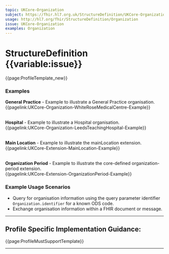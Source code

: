 ```yaml
---
topic: UKCore-Organization
subject: https://fhir.hl7.org.uk/StructureDefinition/UKCore-Organization
usage: http://hl7.org/fhir/StructureDefinition/Organization
issue: UKCore-Organization
examples: Organization
---
```

# StructureDefinition {{variable:issue}}

<nocheck>
{{page:ProfileTemplate_new}}

<div id="Examples" class="tabcontent">
  <h3>Examples</h3>
<b>General Practice</b> - Example to illustrate a General Practice organisation.
</br>{{pagelink:UKCore-Organization-WhiteRoseMedicalCentre-Example}}   <br><br>

<b>Hospital</b> - Example to illustrate a Hospital organisation.
</br>{{pagelink:UKCore-Organization-LeedsTeachingHospital-Example}}   <br><br>

<b>Main Location</b> - Example to illustrate the mainLocation extension.
</br>{{pagelink:UKCore-Extension-MainLocation-Example}}   <br><br>

<b>Organization Period</b> - Example to illustrate the core-defined organization-period extension.
</br>{{pagelink:UKCore-Extension-OrganizationPeriod-Example}}
</div>

</nocheck>

<div id="ProfileGuidance">

### Example Usage Scenarios ###

- Query for organisation information using the query parameter identifier `Organization.identifier` for a known ODS code.
- Exchange organisation information within a FHIR document or message.

<hr class="thickline">

## Profile Specific Implementation Guidance: ##

{{page:ProfileMustSupportTemplate}}

</div>

---